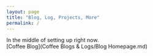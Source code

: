 ```yaml
---
layout: page
title: "Blog, Log, Projects, More"
permalink: /
---
```


In the middle of setting up right now.  
[Coffee Blog](Coffee Blogs & Logs/Blog Homepage.md)
